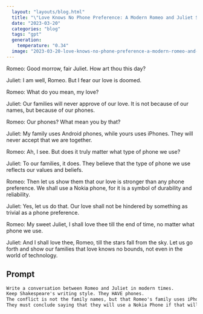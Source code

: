 ```yaml
---
  layout: "layouts/blog.html"
  title: "\"Love Knows No Phone Preference: A Modern Romeo and Juliet Story\""
  date: "2023-03-20"
  categories: "blog"
  tags: "gpt"
  generation: 
    temperature: "0.34"
  image: "2023-03-20-love-knows-no-phone-preference-a-modern-romeo-and-juliet-story.webp"
---
```

Romeo: Good morrow, fair Juliet. How art thou this day?

Juliet: I am well, Romeo. But I fear our love is doomed.

Romeo: What do you mean, my love?

Juliet: Our families will never approve of our love. It is not because of our names, but because of our phones.

Romeo: Our phones? What mean you by that?

Juliet: My family uses Android phones, while yours uses iPhones. They will never accept that we are together.

Romeo: Ah, I see. But does it truly matter what type of phone we use?

Juliet: To our families, it does. They believe that the type of phone we use reflects our values and beliefs.

Romeo: Then let us show them that our love is stronger than any phone preference. We shall use a Nokia phone, for it is a symbol of durability and reliability.

Juliet: Yes, let us do that. Our love shall not be hindered by something as trivial as a phone preference.

Romeo: My sweet Juliet, I shall love thee till the end of time, no matter what phone we use.

Juliet: And I shall love thee, Romeo, till the stars fall from the sky. Let us go forth and show our families that love knows no bounds, not even in the world of technology.


## Prompt
```markdown
Write a conversation between Romeo and Juliet in modern times.
Keep Shakespeare's writing style. They HAVE phones.
The conflict is not the family names, but that Romeo's family uses iPhone while Juliet's family uses Android phones and they will never approve that.
They must conclude saying that they will use a Nokia Phone if that will let their love flourish.
```
